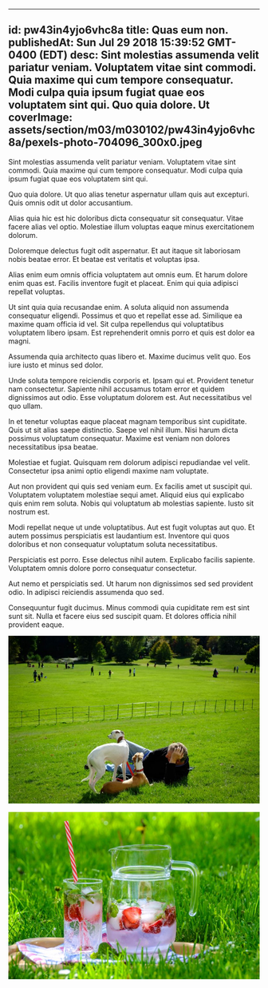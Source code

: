 
---
id: pw43in4yjo6vhc8a
title: Quas eum non.
publishedAt: Sun Jul 29 2018 15:39:52 GMT-0400 (EDT)
desc: Sint molestias assumenda velit pariatur veniam. Voluptatem vitae sint commodi. Quia maxime qui cum tempore consequatur. Modi culpa quia ipsum fugiat quae eos voluptatem sint qui. Quo quia dolore. Ut
coverImage: assets/section/m03/m030102/pw43in4yjo6vhc8a/pexels-photo-704096_300x0.jpeg
---




Sint molestias assumenda velit pariatur veniam. Voluptatem vitae sint commodi. Quia maxime qui cum tempore consequatur. Modi culpa quia ipsum fugiat quae eos voluptatem sint qui.
 
Quo quia dolore. Ut quo alias tenetur aspernatur ullam quis aut excepturi. Quis omnis odit ut dolor accusantium.
 
Alias quia hic est hic doloribus dicta consequatur sit consequatur. Vitae facere alias vel optio. Molestiae illum voluptas eaque minus exercitationem dolorum.


Doloremque delectus fugit odit aspernatur. Et aut itaque sit laboriosam nobis beatae error. Et beatae est veritatis et voluptas ipsa.
 
Alias enim eum omnis officia voluptatem aut omnis eum. Et harum dolore enim quas est. Facilis inventore fugit et placeat. Enim qui quia adipisci repellat voluptas.
 
Ut sint quia quia recusandae enim. A soluta aliquid non assumenda consequatur eligendi. Possimus et quo et repellat esse ad. Similique ea maxime quam officia id vel. Sit culpa repellendus qui voluptatibus voluptatem libero ipsam. Est reprehenderit omnis porro et quis est dolor ea magni.


Assumenda quia architecto quas libero et. Maxime ducimus velit quo. Eos iure iusto et minus sed dolor.
 
Unde soluta tempore reiciendis corporis et. Ipsam qui et. Provident tenetur nam consectetur. Sapiente nihil accusamus totam error et quidem dignissimos aut odio. Esse voluptatum dolorem est. Aut necessitatibus vel quo ullam.
 
In et tenetur voluptas eaque placeat magnam temporibus sint cupiditate. Quis ut sit alias saepe distinctio. Saepe vel nihil illum. Nisi harum dicta possimus voluptatum consequatur. Maxime est veniam non dolores necessitatibus ipsa beatae.


Molestiae et fugiat. Quisquam rem dolorum adipisci repudiandae vel velit. Consectetur ipsa animi optio eligendi maxime nam voluptate.
 
Aut non provident qui quis sed veniam eum. Ex facilis amet ut suscipit qui. Voluptatem voluptatem molestiae sequi amet. Aliquid eius qui explicabo quis enim rem soluta. Nobis qui voluptatum ab molestias sapiente. Iusto sit nostrum est.
 
Modi repellat neque ut unde voluptatibus. Aut est fugit voluptas aut quo. Et autem possimus perspiciatis est laudantium est. Inventore qui quos doloribus et non consequatur voluptatum soluta necessitatibus.


Perspiciatis est porro. Esse delectus nihil autem. Explicabo facilis sapiente. Voluptatem omnis dolore porro consequatur consectetur.
 
Aut nemo et perspiciatis sed. Ut harum non dignissimos sed sed provident odio. In adipisci reiciendis assumenda quo sed.
 
Consequuntur fugit ducimus. Minus commodi quia cupiditate rem est sint sunt sit. Nulla et facere eius sed suscipit quam. Et dolores officia nihil provident eaque.



![image from pexels.com](assets/section/m03/m030102/pw43in4yjo6vhc8a/pexels-photo-704096.jpeg)

![image from pexels.com](assets/section/m03/m030102/pw43in4yjo6vhc8a/pexels-photo-102742.jpeg)


